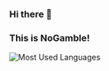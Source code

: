 ### Hi there 👋 
### This is NoGamble!

![Most Used Languages](https://github-readme-stats.vercel.app/api/top-langs/?username=NoGamble&theme=dark&layout=compact)

